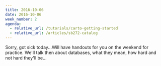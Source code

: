 ```yaml
---
title: 2016-10-06
date: 2016-10-06
week_number: 2
agenda:
  - relative_url: /tutorials/carto-getting-started
  - relative_url: /articles/sb272-catalog
---
```



Sorry, got sick today...Will have handouts for you on the weekend for practice. We'll talk then about databases, what they mean, how hard and not hard they'll be...

